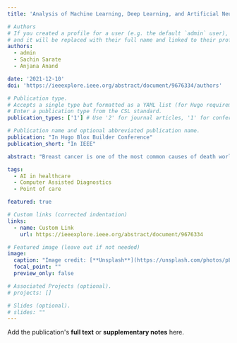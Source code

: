 ```yaml
---
title: 'Analysis of Machine Learning, Deep Learning, and Artificial Neural Network Approaches for Breast Cancer Classification'

# Authors
# If you created a profile for a user (e.g. the default `admin` user), write the username (folder name) here
# and it will be replaced with their full name and linked to their profile.
authors:
  - admin
  - Sachin Sarate
  - Anjana Anand

date: '2021-12-10'
doi: 'https://ieeexplore.ieee.org/abstract/document/9676334/authors'

# Publication type.
# Accepts a single type but formatted as a YAML list (for Hugo requirements).
# Enter a publication type from the CSL standard.
publication_types: ['1'] # Use '2' for journal articles, '1' for conference papers, etc.

# Publication name and optional abbreviated publication name.
publication: "In Hugo Blox Builder Conference"
publication_short: "In IEEE"

abstract: "Breast cancer is one of the most common causes of death worldwide among women, with good survival rates if detected early. In our work, we compared supervised, semi-supervised, and unsupervised learning on the biomedical dataset, Wisconsin Breast Cancer Dataset, to establish the model with the best performance and hence apply for computer-aided diagnosis."

tags:
  - AI in healthcare
  - Computer Assisted Diagnostics
  - Point of care

featured: true

# Custom links (corrected indentation)
links:
  - name: Custom Link
    url: https://ieeexplore.ieee.org/abstract/document/9676334

# Featured image (leave out if not needed)
image:
  caption: "Image credit: [**Unsplash**](https://unsplash.com/photos/pLCdAaMFLTE)"
  focal_point: ""
  preview_only: false

# Associated Projects (optional).
# projects: []

# Slides (optional).
# slides: ""
---
```


<!-- Temporarily commenting out the Hugo shortcodes to isolate the issue -->
<!--
{{% callout note %}}
Click the _Cite_ button above to demo the feature to enable visitors to import publication metadata into their reference management software.
{{% /callout %}}

{{% callout note %}}
Create your slides in Markdown - click the _Slides_ button to check out the example.
{{% /callout %}}
-->

Add the publication's **full text** or **supplementary notes** here.
  
